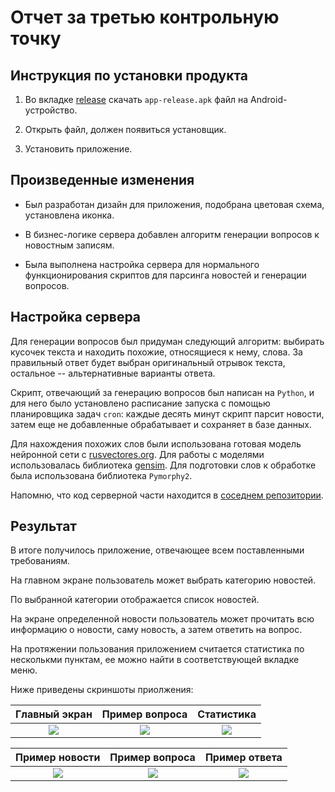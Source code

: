 # Отчет за третью контрольную точку

## Инструкция по установки продукта

1. Во вкладке [release](https://github.com/geomslayer/hse-project/releases/tag/1.0)
скачать `app-release.apk` файл на Android-устройство.

2. Открыть файл, должен появиться установщик.

3. Установить приложение.

## Произведенные изменения

* Был разработан дизайн для приложения, подобрана цветовая схема, установлена иконка.

* В бизнес-логике сервера добавлен алгоритм генерации вопросов к новостным записям.

* Была выполнена настройка сервера для нормального функционирования скриптов
  для парсинга новостей и генерации вопросов.
  
## Настройка сервера

Для генерации вопросов был придуман следующий алгоритм: выбирать кусочек текста
и находить похожие, относящиеся к нему, слова. За правильный ответ будет выбран
оригинальный отрывок текста, остальное -- альтернативные варианты ответа.

Скрипт, отвечающий за генерацию вопросов был написан на `Python`, и для него было установлено
расписание запуска с помощью планировщика задач `cron`: каждые десять минут скрипт парсит новости,
затем еще не добавленные обрабатывает и сохраняет в базе данных.

Для нахождения похожих слов были использована готовая модель нейронной сети с
[rusvectores.org](http://rusvectores.org/ru/). Для работы с моделями использовалась
библиотека [gensim](https://radimrehurek.com/gensim/). Для подготовки слов к обработке
была использована библиотека `Pymorphy2`.

Напомню, что код серверной части находится в [соседнем репозитории](https://github.com/geomslayer/hse-project-server).

## Результат

В итоге получилось приложение, отвечающее всем поставленными требованиям.

На главном экране пользователь может выбрать категорию новостей.

По выбранной категории отображается список новостей.

На экране определенной новости пользователь может прочитать всю информацию о новости, саму новость,
а затем ответить на вопрос.

На протяжении пользования приложением считается статистика по несколькми пунктам,
ее можно найти в соответствующей вкладке меню.

Ниже приведены скриншоты приолжения:

| Главный экран | Пример вопроса | Статистика |
|:-------------:|:--------------:|:----------:|
| ![](https://pp.userapi.com/c638021/v638021492/4fd2c/SQ89tGfLl9w.jpg) | ![](https://pp.userapi.com/c638021/v638021492/4fd0e/VQ22SKNf2Mk.jpg) | ![](https://pp.userapi.com/c638021/v638021492/4fd22/j07zhYN63E8.jpg) |

| Пример новости | Пример вопроса | Пример ответа |
|:--------------:|:--------------:|:-------------:|
| ![](https://pp.userapi.com/c638021/v638021492/4fd36/5xIbVKdx4gw.jpg) | ![](https://pp.userapi.com/c638021/v638021492/4fcf0/xs3e-7n_Vio.jpg) | ![](https://pp.userapi.com/c638021/v638021492/4fd04/xkrzSJVhspE.jpg) ||
